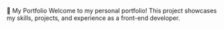 🌟 My Portfolio
Welcome to my personal portfolio! This project showcases my skills, projects, and experience as a front-end developer.
